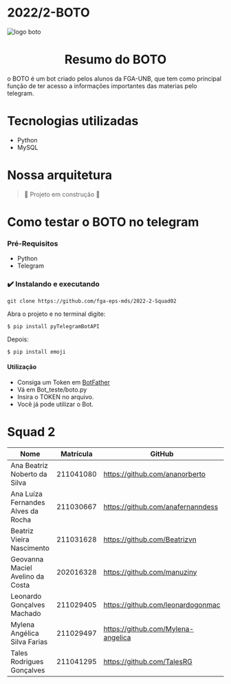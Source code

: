 # 2022/2-BOTO

![logo boto](https://user-images.githubusercontent.com/86479209/203332956-cb829463-1e57-49fb-aa91-8a7b0db4052e.png)

# <h1 align="center"> Resumo do BOTO </h1>
o BOTO é um bot criado pelos alunos da FGA-UNB, que tem como principal função de ter acesso a informações importantes das materias pelo telegram.


# Tecnologias utilizadas
- Python
- MySQL

# Nossa arquitetura
> :construction: Projeto em construção :construction:

# Como testar o BOTO no telegram
### Pré-Requisitos
- Python 
- Telegram

### ✔️ Instalando e executando

    git clone https://github.com/fga-eps-mds/2022-2-Squad02
    
Abra o projeto e no terminal digite:
  
    $ pip install pyTelegramBotAPI

   
Depois: 
      
    $ pip install emoji
    
  
#### Utilização
- Consiga um Token em [BotFather](https://telegram.me/BotFather)
- Vá em Bot_teste/boto.py
- Insira o TOKEN no arquivo.
- Você já pode utilizar o Bot.


# Squad 2

|               Nome                 | Matrícula | GitHub                             |
|------------------------------------|---------- |------------------------------------|
| Ana Beatriz Noberto da Silva       | 211041080 | https://github.com/ananorberto     |
| Ana Luíza Fernandes Alves da Rocha | 211030667 | https://github.com/anafernanndess  |
| Beatriz Vieira Nascimento          | 211031628 | https://github.com/Beatrizvn       |                
| Geovanna Maciel Avelino da Costa   | 202016328 | https://github.com/manuziny        |
| Leonardo Gonçalves Machado         | 211029405 | https://github.com/leonardogonmac  |
| Mylena Angélica Silva Farias       | 211029497 | https://github.com/Mylena-angelica |
| Tales Rodrigues Gonçalves          | 211041295 | https://github.com/TalesRG         |


